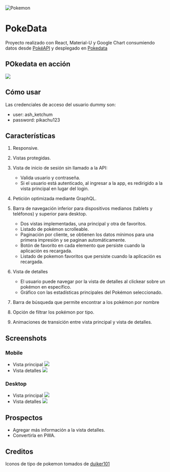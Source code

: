 ![Pokemon](https://styles.redditmedia.com/t5_lj07n/styles/communityIcon_vdx0xkv8mx811.png?width=256&s=94815983545aa907437e525afddf6430f8a1de1e) 

# PokeData

Proyecto realizado con React, Material-U y Google Chart consumiendo datos desde [PokéAPI](https://pokeapi.co/) y desplegado en [Pokedata](https://pokedata-react.herokuapp.com/)

## POkedata en acción 

![](pokedata.gif)

## Cómo usar

Las credenciales de acceso del usuario dummy son: 

- user: ash_ketchum
- password: pikachu123

## Características

1. Responsive.
2. Vistas protegidas.
3. Vista de inicio de sesión sin llamado a la API:
      - Valida usuario y contraseña.
      - Si el usuario está autenticado, al ingresar a la app, es redirigido a la vista principal en lugar del login.
4. Petición optimizada mediante GraphQL.
5. Barra de navegación inferior para dispositivos medianos (tablets y teléfonos) y superior para desktop.
      - Dos vistas implementadas, una principal y otra de favoritos.
      - Listado de pokémon scrolleable.
      - Paginación por cliente, se obtienen los datos mínimos para una primera impresión y se paginan automáticamente.
      - Botón de favorito en cada elemento que persiste cuando la aplicación es recargada. 
      - Listado de pokemon favoritos que persiste cuando la aplicación es recargada. 
  
6. Vista de detalles
      - El usuario puede navegar por la vista de detalles al clickear sobre un pokémon en específico.
      - Gráfico con las estadísticas principales del Pokémon seleccionado.
  
7. Barra de búsqueda que permite encontrar a los pokémon por nombre
8. Opción de filtrar los pokémon por tipo.
9. Animaciones de transición entre vista principal y vista de detalles. 

## Screenshots 

### Mobile

- Vista principal
![](https://i.imgur.com/y22tBAY.png)
- Vista detalles
![](https://i.imgur.com/PYsUWo2.png)

### Desktop

- Vista principal
![](https://i.imgur.com/uy9rDy5.jpg)
- Vista detalles
![](https://i.imgur.com/MlXgslS.png)


## Prospectos

- Agregar más información a la vista detalles.
- Convertirla en PWA.

## Creditos

Iconos de tipo de pokemon tomados de [duiker101](https://github.com/duiker101/pokemon-type-svg-icons)